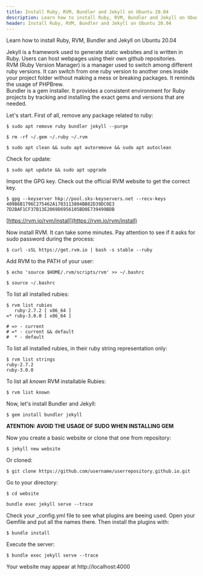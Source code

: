 ```yaml
---
title: Install Ruby, RVM, Bundler and Jekyll on Ubuntu 20.04
description: Learn how to install Ruby, RVM, Bundler and Jekyll on Ubuntu 20.04
header: Install Ruby, RVM, Bundler and Jekyll on Ubuntu 20.04
---
```


Learn how to install Ruby, RVM, Bundler and Jekyll on Ubuntu 20.04

Jekyll is a framework used to generate static websites and is written in Ruby. Users can host webpages using their own github repositories.  
RVM (Ruby Version Manager) is a manager used to switch among different ruby versions. It can switch from one ruby version to another ones inside your project folder without making a mess or breaking packages. It reminds the usage of PHPBrew.  
Bundler is a gem installer. It provides a consistent environment for Ruby projects by tracking and installing the exact gems and versions that are needed.  

Let's start. First of all, remove any package related to ruby:  

~~~ console
$ sudo apt remove ruby bundler jekyll --purge

$ rm -rf ~/.gem ~/.ruby ~/.rvm

$ sudo apt clean && sudo apt autoremove && sudo apt autoclean
~~~

Check for update:  

~~~ console
$ sudo apt update && sudo apt upgrade
~~~

Import the GPG key. Check out the official RVM website to get the correct key.  

~~~ console
$ gpg --keyserver hkp://pool.sks-keyservers.net --recv-keys 409B6B1796C275462A1703113804BB82D39DC0E3 7D2BAF1CF37B13E2069D6956105BD0E739499BDB
~~~

[https://rvm.io/rvm/install](https://rvm.io/rvm/install)  

Now install RVM. It can take some minutes. Pay attention to see if it asks for sudo password during the process:  

~~~ console
$ curl -sSL https://get.rvm.io | bash -s stable --ruby
~~~

Add RVM to the PATH of your user:  

~~~ console
$ echo 'source $HOME/.rvm/scripts/rvm' >> ~/.bashrc

$ source ~/.bashrc
~~~

To list all installed rubies:  

~~~ console
$ rvm list rubies
   ruby-2.7.2 [ x86_64 ]
=* ruby-3.0.0 [ x86_64 ]

# => - current
# =* - current && default
#  * - default
~~~

To list all installed rubies, in their ruby string representation only:  

~~~ console 
$ rvm list strings
ruby-2.7.2
ruby-3.0.0
~~~

To list all *known* RVM installable Rubies:  

~~~ console
$ rvm list known
~~~

Now, let's install Bundler and Jekyll:  

~~~ console
$ gem install bundler jekyll
~~~

**ATENTION: AVOID THE USAGE OF SUDO WHEN INSTALLING GEM**  

Now you create a basic website or clone that one from repository:  

~~~ console
$ jekyll new website
~~~

Or cloned:  

~~~ console
$ git clone https://github.com/username/userrepository.github.io.git
~~~

Go to your directory:  

~~~ console
$ cd website

bundle exec jekyll serve --trace
~~~

Check your _config.yml file to see what plugins are beeing used. Open your Gemfile and put all the names there. Then install the plugins with:  

~~~ console
$ bundle install
~~~

Execute the server:  

~~~ console
$ bundle exec jekyll serve --trace
~~~

Your website may appear at http://localhost:4000  













